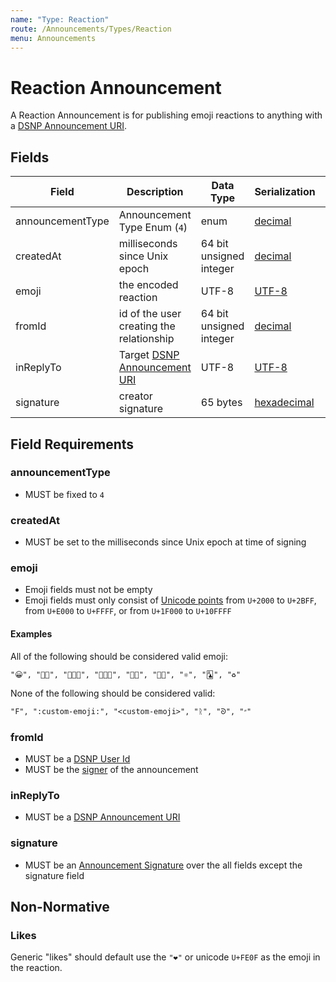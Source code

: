 ```yaml
---
name: "Type: Reaction"
route: /Announcements/Types/Reaction
menu: Announcements
---
```


# Reaction Announcement

A Reaction Announcement is for publishing emoji reactions to anything with a [DSNP Announcement URI](/Identifiers#dsnp-announcement-uri).

## Fields

| Field | Description | Data Type | Serialization | Parquet Type | Bloom Filter |
| ----- | ----------- | --------- | ------------- | ------------ | ------------ |
| announcementType | Announcement Type Enum (`4`) | enum | [decimal](/Announcements/Overview#decimal) | `INT32` | no |
| createdAt | milliseconds since Unix epoch | 64 bit unsigned integer | [decimal](/Announcements/Overview#decimal) | `INT64` | no
| emoji | the encoded reaction | UTF-8 | [UTF-8](https://datatracker.ietf.org/doc/html/rfc3629) | `UTF8` | YES
| fromId | id of the user creating the relationship | 64 bit unsigned integer | [decimal](/Announcements/Overview#decimal) | `INT64` | YES
| inReplyTo | Target [DSNP Announcement URI](/Identifiers#dsnp-announcement-uri) | UTF-8 | [UTF-8](https://datatracker.ietf.org/doc/html/rfc3629) | `UTF8` | YES
| signature | creator signature | 65 bytes | [hexadecimal](/Announcements/Overview#hexadecimal) | `BYTE_ARRAY` | no

## Field Requirements

### announcementType

- MUST be fixed to `4`

### createdAt

- MUST be set to the milliseconds since Unix epoch at time of signing

### emoji

- Emoji fields must not be empty
- Emoji fields must only consist of [Unicode points](https://unicode.org/standard/standard.html) from `U+2000` to `U+2BFF`, from `U+E000` to `U+FFFF`, or from `U+1F000` to `U+10FFFF`

#### Examples

All of the following should be considered valid emoji:

```
"😀", "🤌🏼", "👩🏻‍🎤", "🧑🏿‍🏫", "🏳️‍🌈", "🏳️‍⚧️", "⚛︎", "🃑", "♻︎"
```

None of the following should be considered valid:

```
"F", ":custom-emoji:", "<custom-emoji>", "ᚱ", "ᘐ", "״"
```

### fromId

- MUST be a [DSNP User Id](/Identifiers#dsnp-user-id)
- MUST be the [signer](/Announcements/Signatures) of the announcement

### inReplyTo

- MUST be a [DSNP Announcement URI](/Identifiers#dsnp-announcement-uri)

### signature

- MUST be an [Announcement Signature](/Announcements/Signatures) over the all fields except the signature field

## Non-Normative

### Likes

Generic "likes" should default use the `"❤️"` or unicode `U+FE0F` as the emoji in the reaction.
